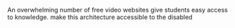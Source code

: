 An overwhelming number of free video websites give students easy access to knowledge.
make this architecture accessible to the disabled
